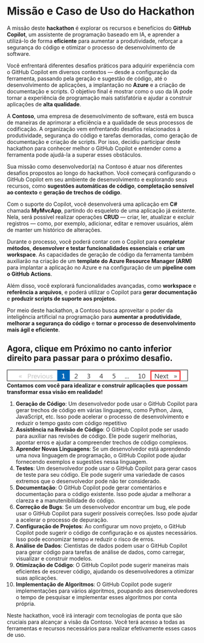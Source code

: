 # Missão e Caso de Uso do Hackathon

A missão deste **hackathon** é explorar os recursos e benefícios do **GitHub Copilot**, um assistente de programação baseado em IA, e aprender a utilizá-lo de forma **eficiente** para aumentar a produtividade, reforçar a segurança do código e otimizar o processo de desenvolvimento de software.

Você enfrentará diferentes desafios práticos para adquirir experiência com o GitHub Copilot em diversos contextos — desde a configuração da ferramenta, passando pela geração e sugestão de código, até o desenvolvimento de aplicações, a implantação no **Azure** e a criação de documentação e scripts. O objetivo final é mostrar como o uso da IA pode tornar a experiência de programação mais satisfatória e ajudar a construir aplicações de **alta qualidade**.

A **Contoso**, uma empresa de desenvolvimento de software, está em busca de maneiras de aprimorar a eficiência e a qualidade de seus processos de codificação. A organização vem enfrentando desafios relacionados à produtividade, segurança do código e tarefas demoradas, como geração de documentação e criação de scripts. Por isso, decidiu participar deste hackathon para conhecer melhor o GitHub Copilot e entender como a ferramenta pode ajudá-la a superar esses obstáculos.

Sua missão como desenvolvedor(a) na Contoso é atuar nos diferentes desafios propostos ao longo do hackathon. Você começará configurando o GitHub Copilot em seu ambiente de desenvolvimento e explorando seus recursos, como **sugestões automáticas de código**, **completação sensível ao contexto** e **geração de trechos de código**.

Com o suporte do Copilot, você desenvolverá uma aplicação em **C#** chamada **MyMvcApp**, partindo do esqueleto de uma aplicação já existente. Nela, será possível realizar operações **CRUD** — criar, ler, atualizar e excluir registros — como, por exemplo, adicionar, editar e remover usuários, além de manter um histórico de alterações.

Durante o processo, você poderá contar com o Copilot para **completar métodos**, **desenvolver e testar funcionalidades essenciais** e **criar um workspace**. As capacidades de geração de código da ferramenta também auxiliarão na criação de um **template do Azure Resource Manager (ARM)** para implantar a aplicação no Azure e na configuração de um **pipeline com o GitHub Actions**.

Além disso, você explorará funcionalidades avançadas, como **workspace** e **referência a arquivos**, e poderá utilizar o Copilot para **gerar documentação** e **produzir scripts de suporte aos projetos**.

Por meio deste hackathon, a Contoso busca aproveitar o poder da inteligência artificial na programação para **aumentar a produtividade**, **melhorar a segurança do código** e **tornar o processo de desenvolvimento mais ágil e eficiente**.

## Agora, clique em Próximo no canto inferior direito para passar para o próximo desafio.

![](../../media/next.png)
**Contamos com você para idealizar e construir aplicações que possam transformar essa visão em realidade!**

1. **Geração de Código**: Um desenvolvedor pode usar o GitHub Copilot para gerar trechos de código em várias linguagens, como Python, Java, JavaScript, etc. Isso pode acelerar o processo de desenvolvimento e reduzir o tempo gasto com código repetitivo
2. **Assistência na Revisão de Código**: O GitHub Copilot pode ser usado para auxiliar nas revisões de código. Ele pode sugerir melhorias, apontar erros e ajudar a compreender trechos de código complexos.
3. **Aprender Novas Linguagens**: Se um desenvolvedor está aprendendo uma nova linguagem de programação, o GitHub Copilot pode ajudar fornecendo exemplos e sugestões nessa linguagem.
4. **Testes**: Um desenvolvedor pode usar o GitHub Copilot para gerar casos de teste para seu código. Ele pode sugerir uma variedade de casos extremos que o desenvolvedor pode não ter considerado.
5. **Documentação**: O GitHub Copilot pode gerar comentários e documentação para o código existente. Isso pode ajudar a melhorar a clareza e a manutenibilidade do código.
6. **Correção de Bugs**: Se um desenvolvedor encontrar um bug, ele pode usar o GitHub Copilot para sugerir possíveis correções. Isso pode ajudar a acelerar o processo de depuração.
7. **Configuração de Projetos**: Ao configurar um novo projeto, o GitHub Copilot pode sugerir o código de configuração e os ajustes necessários. Isso pode economizar tempo и reduzir o risco de erros.
8. **Análise de Dados**: Cientistas de dados podem usar o GitHub Copilot para gerar código para tarefas de análise de dados, como carregar, visualizar e construir modelos.
9. **Otimização de Código**: O GitHub Copilot pode sugerir maneiras mais eficientes de escrever código, ajudando os desenvolvedores a otimizar suas aplicações.
10. **Implementação de Algoritmos**: O GitHub Copilot pode sugerir implementações para vários algoritmos, poupando aos desenvolvedores o tempo de pesquisar e implementar esses algoritmos por conta própria.

Neste hackathon, você irá interagir com tecnologias de ponta que são cruciais para alcançar a visão da Contoso. Você terá acesso a todas as ferramentas e recursos necessários para realizar efetivamente esses casos de uso.

